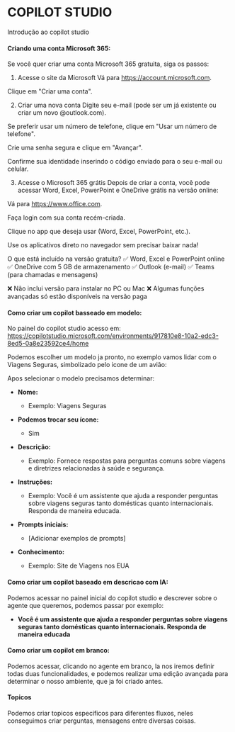 # COPILOT STUDIO
Introdução ao copilot studio

#### Criando uma conta Microsoft 365:
Se você quer criar uma conta Microsoft 365 gratuita, siga os passos:

1. Acesse o site da Microsoft
Vá para https://account.microsoft.com.

Clique em "Criar uma conta".

2. Criar uma nova conta
Digite seu e-mail (pode ser um já existente ou criar um novo @outlook.com).

Se preferir usar um número de telefone, clique em "Usar um número de telefone".

Crie uma senha segura e clique em "Avançar".

Confirme sua identidade inserindo o código enviado para o seu e-mail ou celular.

3. Acesse o Microsoft 365 grátis
Depois de criar a conta, você pode acessar Word, Excel, PowerPoint e OneDrive grátis na versão online:

Vá para https://www.office.com.

Faça login com sua conta recém-criada.

Clique no app que deseja usar (Word, Excel, PowerPoint, etc.).

Use os aplicativos direto no navegador sem precisar baixar nada!

O que está incluído na versão gratuita?
✅ Word, Excel e PowerPoint online
✅ OneDrive com 5 GB de armazenamento
✅ Outlook (e-mail)
✅ Teams (para chamadas e mensagens)

❌ Não inclui versão para instalar no PC ou Mac
❌ Algumas funções avançadas só estão disponíveis na versão paga

#### Como criar um copilot basseado em modelo:

No painel do copilot studio
acesso em: https://copilotstudio.microsoft.com/environments/917810e8-10a2-edc3-8ed5-0a8e23592ce4/home

Podemos escolher um modelo ja pronto, no exemplo vamos lidar com o Viagens Seguras, simbolizado pelo icone de um avião:

Apos selecionar o modelo precisamos determinar:

- **Nome:**  
  - Exemplo: Viagens Seguras  

- **Podemos trocar seu ícone:**  
  - Sim  

- **Descrição:**  
  - Exemplo: Fornece respostas para perguntas comuns sobre viagens e diretrizes relacionadas à saúde e segurança.  

- **Instruções:**  
  - Exemplo: Você é um assistente que ajuda a responder perguntas sobre viagens seguras tanto domésticas quanto internacionais. Responda de maneira educada.  

- **Prompts iniciais:**  
  - [Adicionar exemplos de prompts]  

- **Conhecimento:**  
  - Exemplo: Site de Viagens nos EUA

#### Como criar um copilot baseado em descricao com IA:

Podemos acessar no painel inicial do copilot studio e descrever sobre o agente que queremos, podemos passar por exemplo:
- **Você é um assistente que ajuda a responder perguntas sobre viagens seguras tanto domésticas quanto internacionais. Responda de maneira educada**

#### Como criar um copilot em branco:
Podemos acessar, clicando no agente em branco, la nos iremos definir todas duas funcionalidades, e podemos realizar uma edição avançada para determinar o nosso ambiente, que ja foi criado antes.

#### Topicos
Podemos criar topicos especificos para diferentes fluxos, neles conseguimos criar perguntas, mensagens entre diversas coisas.


